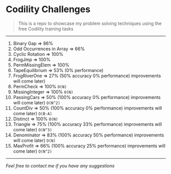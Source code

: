 # Codility Challenges
> This is a repo to showcase my problem solving techniques using the free Codility training tasks
***

1. Binary Gap => 86%
2. Odd Occurrences in Array => 66%
3. Cyclic Rotation => 100%
4. FrogJmp => 100%
5. PermMissingElem => 100%
6. TapeEquilibrium => 53% (0% performance)
7. FrogRiverOne => 27% (50% accuracy 0% performance) improvements will come later)
8. PermCheck => 100% `O(N)`
9. MissingInteger => 100% `O(N)`
10. PassingCars => 50% (100% accuracy 0% performance) improvements will come later) `O(N^2)`
11. CountDiv => 50% (100% accuracy 0% performance) improvements will come later) `O(B-A)`
12. Distinct => 100% `O(N)`
13. Triangle => 75% (100% accuracy 33% performance) improvements will come later) `O(N^3)`
14. Denominator => 83% (100% accuracy 50% performance) improvements will come later) `O(N)`
15. MaxProfit => 66% (100% accuracy 25% performance) improvements will come later) `O(N^2)`

***
*Feel free to contact me if you have any suggestions*